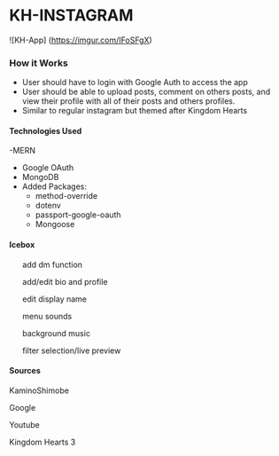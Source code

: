 # KH-INSTAGRAM
![KH-App] (https://imgur.com/IFoSFgX)
### How it Works
- User should have to login with Google Auth to access the app
- User should be able to upload posts, comment on others posts, and view their profile with all of their posts and others profiles.
- Similar to regular instagram but themed after Kingdom Hearts

#### Technologies Used
-MERN
- Google OAuth
- MongoDB
- Added Packages:
  - method-override
  - dotenv
  - passport-google-oauth
  - Mongoose

#### Icebox
  <ul>add dm function </ul>
  <ul>add/edit bio and profile</ul>
  <ul>edit display name</ul>
  <ul>menu sounds</ul>
  <ul>background music</ul>
  <ul>filter selection/live preview</ul>

#### Sources
KaminoShimobe

Google

Youtube

Kingdom Hearts 3
